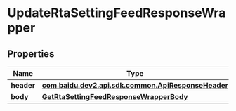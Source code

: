 

# UpdateRtaSettingFeedResponseWrapper


## Properties

Name | Type | Description | Notes
------------ | ------------- | ------------- | -------------
**header** | [**com.baidu.dev2.api.sdk.common.ApiResponseHeader**](com.baidu.dev2.api.sdk.common.ApiResponseHeader.md) |  |  [optional]
**body** | [**GetRtaSettingFeedResponseWrapperBody**](GetRtaSettingFeedResponseWrapperBody.md) |  |  [optional]



